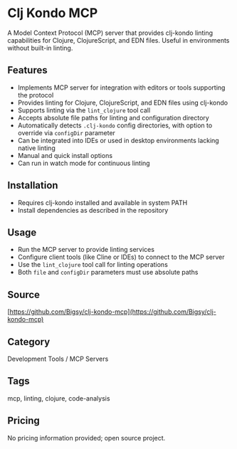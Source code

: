 # Clj Kondo MCP

A Model Context Protocol (MCP) server that provides clj-kondo linting capabilities for Clojure, ClojureScript, and EDN files. Useful in environments without built-in linting.

## Features
- Implements MCP server for integration with editors or tools supporting the protocol
- Provides linting for Clojure, ClojureScript, and EDN files using clj-kondo
- Supports linting via the `lint_clojure` tool call
- Accepts absolute file paths for linting and configuration directory
- Automatically detects `.clj-kondo` config directories, with option to override via `configDir` parameter
- Can be integrated into IDEs or used in desktop environments lacking native linting
- Manual and quick install options
- Can run in watch mode for continuous linting

## Installation
- Requires clj-kondo installed and available in system PATH
- Install dependencies as described in the repository

## Usage
- Run the MCP server to provide linting services
- Configure client tools (like Cline or IDEs) to connect to the MCP server
- Use the `lint_clojure` tool call for linting operations
- Both `file` and `configDir` parameters must use absolute paths

## Source
[https://github.com/Bigsy/clj-kondo-mcp](https://github.com/Bigsy/clj-kondo-mcp)

## Category
Development Tools / MCP Servers

## Tags
mcp, linting, clojure, code-analysis

## Pricing
No pricing information provided; open source project.